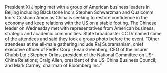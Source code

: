 President Xi Jinping met with a group of American business leaders in Beijing including Blackstone Inc.’s Stephen Schwarzman and Qualcomm Inc.’s Cristiano Amon as China is seeking to restore confidence in the economy and keep relations with the US on a stable footing.
The Chinese leader on Wednesday met with representatives from American business, strategic and academic communities. State broadcaster CCTV named some of the attendees and said they took a group photo before the event.
“Other attendees at the all-male gathering include Raj Subramaniam, chief executive officer of FedEx Corp.; Evan Greenberg, CEO of the insurer Chubb Ltd.; Stephen Orlins, president of the National Committee on US-China Relations; Craig Allen, president of the US-China Business Council; and Mark Carney, chairman of Bloomberg Inc.”